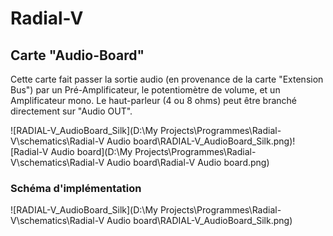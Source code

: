 # Radial-V

## Carte "Audio-Board"

Cette carte fait passer la sortie audio (en provenance de la carte "Extension Bus") par un Pré-Amplificateur, le potentiomètre de volume, et un Amplificateur mono. Le haut-parleur (4 ou 8 ohms) peut être branché directement sur "Audio OUT".

![RADIAL-V_AudioBoard_Silk](D:\My Projects\Programmes\Radial-V\schematics\Radial-V Audio board\RADIAL-V_AudioBoard_Silk.png)![Radial-V Audio board](D:\My Projects\Programmes\Radial-V\schematics\Radial-V Audio board\Radial-V Audio board.png)

### Schéma d'implémentation

![RADIAL-V_AudioBoard_Silk](D:\My Projects\Programmes\Radial-V\schematics\Radial-V Audio board\RADIAL-V_AudioBoard_Silk.png)